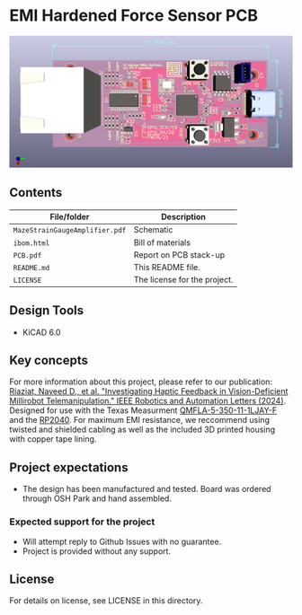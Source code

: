 # EMI Hardened Force Sensor PCB

![](https://github.com/nriaziat/EMI-Hardened-Force-Sensor-PCB/blob/main/Image1.png?raw=true)

<!--- This template should be used if the project contains hardware designs. If the project contains both hardware and software designs, please also refer to software-readme-template.md and incorporate relevant sections. -->

## Contents

<!---List file contents of the project, in table.--->

| File/folder | Description |
|-------------|-------------|
| `MazeStrainGaugeAmplifier.pdf`       | Schematic |
| `ibom.html`       | Bill of materials |
| `PCB.pdf`        | Report on PCB stack-up |
| `README.md` | This README file. |
| `LICENSE`   | The license for the project. |

## Design Tools

* KiCAD 6.0

## Key concepts

For more information about this project, please refer to our publication: [Riaziat, Naveed D., et al. "Investigating Haptic Feedback in Vision-Deficient Millirobot Telemanipulation." IEEE Robotics and Automation Letters (2024)](https://ieeexplore.ieee.org/abstract/document/10521760/).
Designed for use with the Texas Measurment [QMFLA-5-350-11-1LJAY-F](https://tml.jp/e/product/strain_gauge/mf_list.html) and the [RP2040](https://www.raspberrypi.com/products/rp2040/).
For maximum EMI resistance, we reccommend using twisted and shielded cabling as well as the included 3D printed housing with copper tape lining. 

## Project expectations

* The design has been manufactured and tested. Board was ordered through OSH Park and hand assembled.

### Expected support for the project

<!---If you will reply to issues, please suggest how users should report problems or reach out. Github issues is preferable.--->

* Will attempt reply to Github Issues with no guarantee.
* Project is provided without any support. 

## License

For details on license, see LICENSE in this directory.
